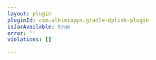 ```yaml
---
layout: plugin
pluginId: com.alkimiapps.gradle-dplink-plugin
isJarAvailable: true
error: ''
violations: []

---
```

